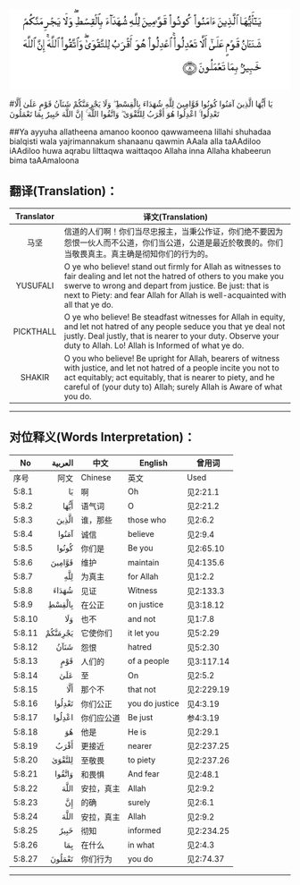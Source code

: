 ![005:008](images/005_008.gif)

#يَا أَيُّهَا الَّذِينَ آمَنُوا كُونُوا قَوَّامِينَ لِلَّهِ شُهَدَاءَ بِالْقِسْطِ ۖ وَلَا يَجْرِمَنَّكُمْ شَنَآنُ قَوْمٍ عَلَىٰ أَلَّا تَعْدِلُوا ۚ اعْدِلُوا هُوَ أَقْرَبُ لِلتَّقْوَىٰ ۖ وَاتَّقُوا اللَّهَ ۚ إِنَّ اللَّهَ خَبِيرٌ بِمَا تَعْمَلُونَ 

##Ya ayyuha allatheena amanoo koonoo qawwameena lillahi shuhadaa bialqisti wala yajrimannakum shanaanu qawmin AAala alla taAAdiloo iAAdiloo huwa aqrabu lilttaqwa waittaqoo Allaha inna Allaha khabeerun bima taAAmaloona 

## 翻译(Translation)：

| Translator | 译文(Translation)                                            |
| :--------: | ------------------------------------------------------------ |
|    马坚    | 信道的人们啊！你们当尽忠报主，当秉公作证，你们绝不要因为怨恨一伙人而不公道，你们当公道，公道是最近於敬畏的。你们当敬畏真主。真主确是彻知你们的行为的。 |
|  YUSUFALI  | O ye who believe! stand out firmly for Allah as witnesses to fair dealing and let not the hatred of others to you make you swerve to wrong and depart from justice. Be just: that is next to Piety: and fear Allah for Allah is well-acquainted with all that ye do. |
| PICKTHALL  | O ye who believe! Be steadfast witnesses for Allah in equity, and let not hatred of any people seduce you that ye deal not justly. Deal justly, that is nearer to your duty. Observe your duty to Allah. Lo! Allah is Informed of what ye do. |
|   SHAKIR   | O you who believe! Be upright for Allah, bearers of witness with justice, and let not hatred of a people incite you not to act equitably; act equitably, that is nearer to piety, and he careful of (your duty to) Allah; surely Allah is Aware of what you do. |

---

## 对位释义(Words Interpretation)：

| No   | العربية | 中文    | English | 曾用词 |
| ---- | ------: | ------- | ------- | ------ |
| 序号 |    阿文 | Chinese | 英文    | Used   |
| 5:8.1  | يَا      | 啊         | Oh             | 见2:21.1   |
| 5:8.2  | أَيُّهَا    | 语气词     | O              | 见2:21.2   |
| 5:8.3  | الَّذِينَ   | 谁，那些   | those who      | 见2:6.2    |
| 5:8.4  | آمَنُوا   | 诚信       | believe        | 见2:9.4    |
| 5:8.5  | كُونُوا   | 你们是     | Be you         | 见2:65.10  |
| 5:8.6  | قَوَّامِينَ  | 维护       | maintain       | 见4:135.6  |
| 5:8.7  | لِلَّهِ     | 为真主     | for Allah      | 见1:2.2    |
| 5:8.8  | شُهَدَاءَ   | 见证       | Witness        | 见2:133.3  |
| 5:8.9  | بِالْقِسْطِ  | 在公正     | on justice     | 见3:18.12  |
| 5:8.10 | وَلَا     | 也不       | and not        | 见1:7.8    |
| 5:8.11 | يَجْرِمَنَّكُمْ | 它使你们   | it let you     | 见5:2.29   |
| 5:8.12 | شَنَآنُ    | 怨恨       | hatred         | 见5:2.30   |
| 5:8.13 | قَوْمٍ     | 人们的     | of a people    | 见3:117.14 |
| 5:8.14 | عَلَىٰ     | 至         | On             | 见2:5.2    |
| 5:8.15 | أَلَّا     | 那个不     | that not       | 见2:229.19 |
| 5:8.16 | تَعْدِلُوا  | 你们公正   | you do justice | 见4:3.19   |
| 5:8.17 | اعْدِلُوا  | 你们应公道 | Be just        | 参4:3.19   |
| 5:8.18 | هُوَ      | 他是       | He is          | 见2:29.1   |
| 5:8.19 | أَقْرَبُ    | 更接近     | nearer         | 见2:237.25 |
| 5:8.20 | لِلتَّقْوَىٰ  | 至敬畏     | to piety       | 见2:237.26 |
| 5:8.21 | وَاتَّقُوا  | 和畏惧     | And fear       | 见2:48.1   |
| 5:8.22 | اللَّهَ    | 安拉，真主 | Allah          | 见2:9.2 |
| 5:8.23 | إِنَّ      | 的确       | surely         | 见2:6.1    |
| 5:8.24 | اللَّهَ    | 安拉，真主 | Allah          | 见2:9.2 |
| 5:8.25 | خَبِيرٌ    | 彻知       | informed       | 见2:234.25 |
| 5:8.26 | بِمَا     | 在什么     | in what        | 见2:4.3    |
| 5:8.27 | تَعْمَلُونَ  | 你们行为   | you do         | 见2:74.37  |

---
